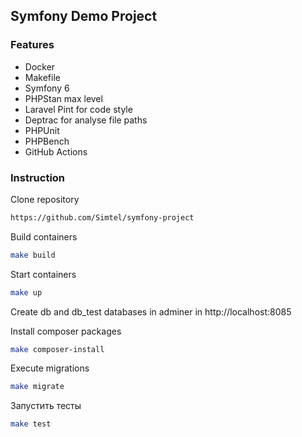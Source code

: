 ## Symfony Demo Project

### Features
- Docker
- Makefile
- Symfony 6
- PHPStan max level
- Laravel Pint for code style
- Deptrac for analyse file paths
- PHPUnit
- PHPBench
- GitHub Actions

### Instruction
Clone repository

```bash
https://github.com/Simtel/symfony-project
```

Build containers 

```bash
make build
```

Start containers
```bash
make up
```

Create db and db_test databases in adminer in http://localhost:8085

Install composer packages
```bash
make composer-install
```

Execute migrations
```bash
make migrate
```

Запустить тесты
```bash
make test
```